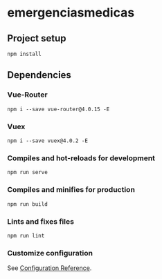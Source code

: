 # emergenciasmedicas

## Project setup
```
npm install
```

## Dependencies
### Vue-Router
```
npm i --save vue-router@4.0.15 -E
```

### Vuex
```
npm i --save vuex@4.0.2 -E
```

### Compiles and hot-reloads for development
```
npm run serve
```

### Compiles and minifies for production
```
npm run build
```

### Lints and fixes files
```
npm run lint
```

### Customize configuration
See [Configuration Reference](https://cli.vuejs.org/config/).
